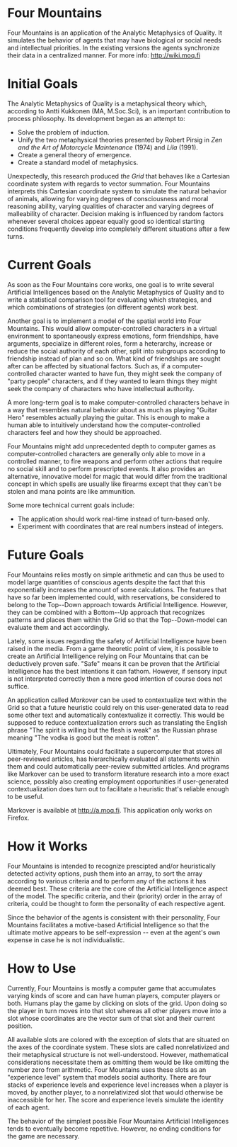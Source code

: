 Four Mountains
==============

Four Mountains is an application of the Analytic Metaphysics of Quality. It simulates the behavior of agents that may have biological or social needs and intellectual priorities. In the existing versions the agents synchronize their data in a centralized manner. For more info: http://wiki.moq.fi



Initial Goals
=============

The Analytic Metaphysics of Quality is a metaphysical theory which, according to Antti Kukkonen (MA, M.Soc.Sci), is an important contribution to process philosophy. Its development began as an attempt to:

- Solve the problem of induction.
- Unify the two metaphysical theories presented by Robert Pirsig in *Zen and the Art of Motorcycle Maintenance* (1974) and *Lila* (1991).
- Create a general theory of emergence.
- Create a standard model of metaphysics.

Unexpectedly, this research produced *the Grid* that behaves like a Cartesian coordinate system with regards to vector summation. Four Mountains interprets this Cartesian coordinate system to simulate the natural behavior of animals, allowing for varying degrees of consciousness and moral reasoning ability, varying qualities of character and varying degrees of malleability of character. Decision making is influenced by random factors whenever several choices appear equally good so identical starting conditions frequently develop into completely different situations after a few turns.



Current Goals
=============

As soon as the Four Mountains core works, one goal is to write several Artificial Intelligences based on the Analytic Metaphysics of Quality and to write a statistical comparison tool for evaluating which strategies, and which combinations of strategies (on different agents) work best.

Another goal is to implement a model of the spatial world into Four Mountains. This would allow computer-controlled characters in a virtual environment to spontaneously express emotions, form friendships, have arguments, specialize in different roles, form a heterarchy, increase or reduce the social authority of each other, split into subgroups according to friendship instead of plan and so on. What kind of friendships are sought after can be affected by situational factors. Such as, if a computer-controlled character wanted to have fun, they might seek the company of "party people" characters, and if they wanted to learn things they might seek the company of characters who have intellectual authority.

A more long-term goal is to make computer-controlled characters behave in a way that resembles natural behavior about as much as playing "Guitar Hero" resembles actually playing the guitar. This is enough to make a human able to intuitively understand how the computer-controlled characters feel and how they should be approached.

Four Mountains might add unprecedented depth to computer games as computer-controlled characters are generally only able to move in a controlled manner, to fire weapons and perform other actions that require no social skill and to perform prescripted events. It also provides an alternative, innovative model for magic that would differ from the traditional concept in which spells are usually like firearms except that they can't be stolen and mana points are like ammunition.

Some more technical current goals include:

- The application should work real-time instead of turn-based only.
- Experiment with coordinates that are real numbers instead of integers.



Future Goals
============

Four Mountains relies mostly on simple arithmetic and can thus be used to model large quantities of conscious agents despite the fact that this exponentially increases the amount of some calculations. The features that have so far been implemented could, with reservations, be considered to belong to the Top--Down approach towards Artificial Intelligence. However, they can be combined with a Bottom--Up approach that recognizes patterns and places them within the Grid so that the Top--Down-model can evaluate them and act accordingly.

Lately, some issues regarding the safety of Artificial Intelligence have been raised in the media. From a game theoretic point of view, it is possible to create an Artificial Intelligence relying on Four Mountains that can be deductively proven safe. "Safe" means it can be proven that the Artificial Intelligence has the best intentions it can fathom. However, if sensory input is not interpreted correctly then a mere good intention of course does not suffice.

An application called *Markover* can be used to contextualize text within the Grid so that a future heuristic could rely on this user-generated data to read some other text and automatically contextualize it correctly. This would be supposed to reduce contextualization errors such as translating the English phrase "The spirit is willing but the flesh is weak" as the Russian phrase meaning "The vodka is good but the meat is rotten".

Ultimately, Four Mountains could facilitate a supercomputer that stores all peer-reviewed articles, has hierarchically evaluated all statements within them and could automatically peer-review submitted articles. And programs like Markover can be used to transform literature research into a more exact science, possibly also creating employment opportunities if user-generated contextualization does turn out to facilitate a heuristic that's reliable enough to be useful.

Markover is available at http://a.moq.fi. This application only works on Firefox.



How it Works
============

Four Mountains is intended to recognize prescipted and/or heuristically detected activity options, push them into an array, to sort the array according to various criteria and to perform any of the actions it has deemed best. These criteria are the core of the Artificial Intelligence aspect of the model. The specific criteria, and their (priority) order in the array of criteria, could be thought to form the personality of each respective agent.

Since the behavior of the agents is consistent with their personality, Four Mountains facilitates a motive-based Artificial Intelligence so that the ultimate motive appears to be self-expression -- even at the agent's own expense in case he is not individualistic.



How to Use
==========

Currently, Four Mountains is mostly a computer game that accumulates varying kinds of score and can have human players, computer players or both. Humans play the game by clicking on slots of the grid. Upon doing so the player in turn moves into that slot whereas all other players move into a slot whose coordinates are the vector sum of that slot and their current position.

All available slots are colored with the exception of slots that are situated on the axes of the coordinate system. These slots are called nonrelativized and their metaphysical structure is not well-understood. However, mathematical considerations necessitate them as omitting them would be like omitting the number zero from arithmetic. Four Mountains uses these slots as an "experience level" system that models social authority. There are four stacks of experience levels and experience level increases when a player is moved, by another player, to a nonrelativized slot that would otherwise be inaccessible for her. The score and experience levels simulate the identity of each agent.

The behavior of the simplest possible Four Mountains Artificial Intelligences tends to eventually become repetitive. However, no ending conditions for the game are necessary.
